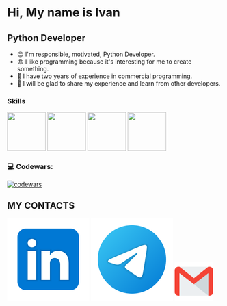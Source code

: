 Hi, My name is Ivan
============================================================================================================================

Python Developer 
----------------

* 😊 I'm responsible, motivated, Python Developer.
* 😍 I like programming because it's interesting for me to create something.
* 🐞 I have two years of experience in commercial programming.
* 👯 I will be glad to share my experience and learn from other developers.

### Skills

[<img src="https://raw.githubusercontent.com/danielcranney/readme-generator/main/public/icons/skills/python-colored.svg" width="90px" height="90px">](https://www.python.org/)
[<img src="https://raw.githubusercontent.com/danielcranney/readme-generator/main/public/icons/skills/html5-colored.svg" width="90px" height="90px">](https://developer.mozilla.org/en-US/docs/Glossary/HTML5)
[<img src="https://raw.githubusercontent.com/danielcranney/readme-generator/main/public/icons/skills/css3-colored.svg" width="90px" height="90px">](https://www.w3.org/TR/CSS/#css)
[<img src="https://raw.githubusercontent.com/danielcranney/readme-generator/main/public/icons/skills/django-colored.svg" width="90px" height="90px">](https://www.djangoproject.com/)

### 💻 Codewars:

[![codewars](https://www.codewars.com/users/Infinity228007/badges/large)](https://www.codewars.com/users/Infinity228007)

## MY CONTACTS
[<img src="./svg/Linkedin.svg">](https://www.linkedin.com/in/%D0%B8%D0%B2%D0%B0%D0%BD-%D0%BF%D0%BE%D1%80%D0%BE%D0%B7%D0%BE%D0%B2-b28a2b297/?lipi=urn%3Ali%3Apage%3Ad_flagship3_feed%3BwZTy%2FzsOTZmdUJpNWz5CvA%3D%3D)
[<img src="./svg/telegram.svg">](https://t.me/ivanporozov)
[<img src="./svg/gmail.svg" width="90px" height="90px">](mailto:porozovivan090@gmail.com)
